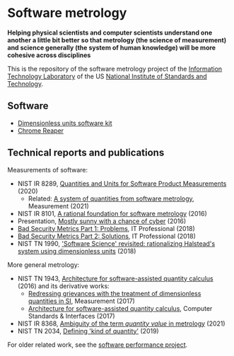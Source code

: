 # Software metrology

**Helping physical scientists and computer scientists understand one another a
little bit better so that metrology (the science of measurement) and science
generally (the system of human knowledge) will be more cohesive across
disciplines**

This is the repository of the software metrology project of the [Information
Technology Laboratory](https://www.nist.gov/itl) of the US [National
Institute of Standards and Technology](https://www.nist.gov).

## Software

  * [Dimensionless units software kit](https://github.com/usnistgov/Metrology/tree/master/DUSK)
  * [Chrome Reaper](https://github.com/usnistgov/Metrology/tree/master/Reaper)

## Technical reports and publications

Measurements of software:

  * NIST IR 8289, [Quantities and Units for Software Product
    Measurements](https://doi.org/10.6028/NIST.IR.8289) (2020)
      * Related:  [A system of quantities from software metrology](https://doi.org/10.1016/j.measurement.2020.108435),
        Measurement (2021)
  * NIST IR 8101, [A rational foundation for software
    metrology](https://doi.org/10.6028/NIST.IR.8101) (2016)
  * Presentation, [Mostly sunny with a chance of
    cyber](https://www.nist.gov/node/1114701) (2016)
  * [Bad Security Metrics Part 1:  Problems](https://doi.org/10.1109/MITP.2018.011301733),
    IT Professional (2018)
  * [Bad Security Metrics Part 2:  Solutions](https://doi.org/10.1109/MITP.2018.021921653),
    IT Professional (2018)
  * NIST TN 1990, ['Software Science' revisited:  rationalizing Halstead's
    system using dimensionless units](https://doi.org/10.6028/NIST.TN.1990)
    (2018)

More general metrology:

  * NIST TN 1943, [Architecture for software-assisted quantity
    calculus](https://doi.org/10.6028/NIST.TN.1943) (2016) and its
    derivative works:
      * [Redressing grievances with the treatment of dimensionless quantities
        in SI](https://doi.org/10.1016/j.measurement.2017.05.043),
        Measurement (2017)
      * [Architecture for software-assisted quantity
        calculus](https://doi.org/10.1016/j.csi.2017.10.002),
        Computer Standards & Interfaces (2017)
  * NIST IR 8368, [Ambiguity of the term _quantity value_ in metrology](https://doi.org/10.6028/NIST.IR.8368) (2021)
  * NIST TN 2034, [Defining 'kind of quantity'](https://doi.org/10.6028/NIST.TN.2034) (2019)

For older related work, see the [software performance
project](https://www.nist.gov/programs-projects/software-performance-project).
